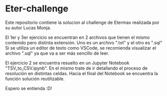 # Eter-challenge
Este repositorio contiene la solucion al challenge de Etermax realizada por su autor Lucas Monja.

El 1er y 3er ejercicio se encuentran en 2 archivos que tienen el mismo contenido pero distinta extensión. Uno es un archivo ".txt" y el otro es ".sql" Si se utiliza un editor de texto como VSCode, se recomienda visualizar el archivo ".sql" ya que va a ser más sencillo de leer.

El ejercicio 2 se encuentra resuelto en un Jupyter Notebook "TSV_to_CSV.ipynb". En el mismo trate de ir detallando el proceso de resolución en distintas celdas. Hacia el final del Notebook se encuentra la función solución reutilizable.

Espero se entienda :D!
